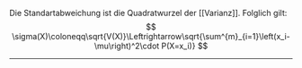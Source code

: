 Die Standartabweichung ist die Quadratwurzel der [[Varianz]]. Folglich gilt:
$$
\sigma(X)\coloneqq\sqrt{V(X)}\Leftrightarrow\sqrt{\sum^{m}_{i=1}\left(x_i-\mu\right)^2\cdot P(X=x_i)}
$$

---